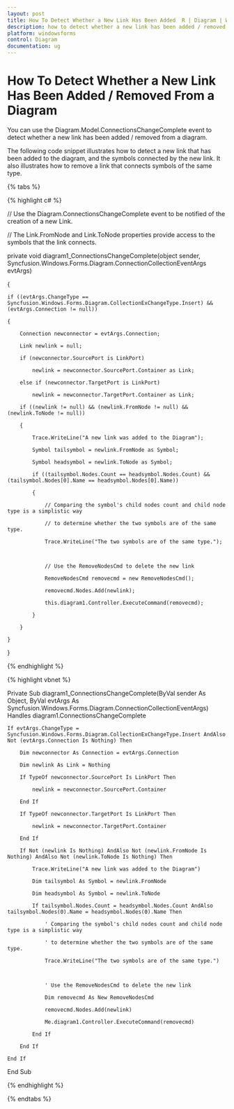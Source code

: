 ```yaml
---
layout: post
title: How To Detect Whether a New Link Has Been Added  R | Diagram | Windows Forms | Syncfusion
description: how to detect whether a new link has been added / removed from a diagram
platform: windowsforms
control: Diagram
documentation: ug
---
```


# How To Detect Whether a New Link Has Been Added / Removed From a Diagram

You can use the Diagram.Model.ConnectionsChangeComplete event to detect whether a new link has been added / removed from a diagram.

The following code snippet illustrates how to detect a new link that has been added to the diagram, and the symbols connected by the new link. It also illustrates how to remove a link that connects symbols of the same type.

{% tabs %}

{% highlight c# %}

// Use the Diagram.ConnectionsChangeComplete event to be notified of the creation of a new Link.

// The Link.FromNode and Link.ToNode properties provide access to the symbols that the link connects.

private void diagram1_ConnectionsChangeComplete(object sender, Syncfusion.Windows.Forms.Diagram.ConnectionCollectionEventArgs evtArgs)

{

    if ((evtArgs.ChangeType == Syncfusion.Windows.Forms.Diagram.CollectionExChangeType.Insert) && (evtArgs.Connection != null))

    {

        Connection newconnector = evtArgs.Connection;

        Link newlink = null;

        if (newconnector.SourcePort is LinkPort)

            newlink = newconnector.SourcePort.Container as Link;

        else if (newconnector.TargetPort is LinkPort)

            newlink = newconnector.TargetPort.Container as Link;

        if ((newlink != null) && (newlink.FromNode != null) && (newlink.ToNode != null))

        {

            Trace.WriteLine("A new link was added to the Diagram");

            Symbol tailsymbol = newlink.FromNode as Symbol;

            Symbol headsymbol = newlink.ToNode as Symbol;

            if ((tailsymbol.Nodes.Count == headsymbol.Nodes.Count) && (tailsymbol.Nodes[0].Name == headsymbol.Nodes[0].Name))

            {

                // Comparing the symbol's child nodes count and child node type is a simplistic way 

                // to determine whether the two symbols are of the same type. 

                Trace.WriteLine("The two symbols are of the same type.");



                // Use the RemoveNodesCmd to delete the new link

                RemoveNodesCmd removecmd = new RemoveNodesCmd();

                removecmd.Nodes.Add(newlink);

                this.diagram1.Controller.ExecuteCommand(removecmd);

            }

        }

    }

} 

{% endhighlight %}

{% highlight vbnet %}

Private Sub diagram1_ConnectionsChangeComplete(ByVal sender As Object, ByVal evtArgs As Syncfusion.Windows.Forms.Diagram.ConnectionCollectionEventArgs) Handles diagram1.ConnectionsChangeComplete

    If evtArgs.ChangeType = Syncfusion.Windows.Forms.Diagram.CollectionExChangeType.Insert AndAlso Not (evtArgs.Connection Is Nothing) Then

        Dim newconnector As Connection = evtArgs.Connection

        Dim newlink As Link = Nothing

        If TypeOf newconnector.SourcePort Is LinkPort Then

            newlink = newconnector.SourcePort.Container

        End If

        If TypeOf newconnector.TargetPort Is LinkPort Then

            newlink = newconnector.TargetPort.Container

        End If

        If Not (newlink Is Nothing) AndAlso Not (newlink.FromNode Is Nothing) AndAlso Not (newlink.ToNode Is Nothing) Then

            Trace.WriteLine("A new link was added to the Diagram")

            Dim tailsymbol As Symbol = newlink.FromNode

            Dim headsymbol As Symbol = newlink.ToNode

            If tailsymbol.Nodes.Count = headsymbol.Nodes.Count AndAlso tailsymbol.Nodes(0).Name = headsymbol.Nodes(0).Name Then

                ' Comparing the symbol's child nodes count and child node type is a simplistic way 

                ' to determine whether the two symbols are of the same type. 

                Trace.WriteLine("The two symbols are of the same type.")



                ' Use the RemoveNodesCmd to delete the new link

                Dim removecmd As New RemoveNodesCmd

                removecmd.Nodes.Add(newlink)

                Me.diagram1.Controller.ExecuteCommand(removecmd)

            End If

        End If

    End If

End Sub

{% endhighlight %}

{% endtabs %}
